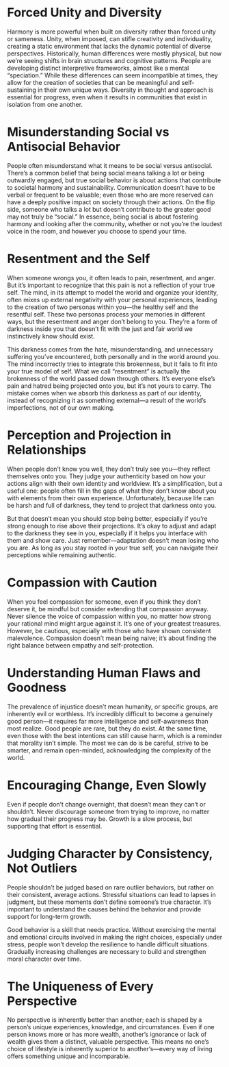 # Forced Unity and Diversity
Harmony is more powerful when built on diversity rather than forced unity or sameness. Unity, when imposed, can stifle creativity and individuality, creating a static environment that lacks the dynamic potential of diverse perspectives. Historically, human differences were mostly physical, but now we’re seeing shifts in brain structures and cognitive patterns. People are developing distinct interpretive frameworks, almost like a mental “speciation.” While these differences can seem incompatible at times, they allow for the creation of societies that can be meaningful and self-sustaining in their own unique ways. Diversity in thought and approach is essential for progress, even when it results in communities that exist in isolation from one another.

# Misunderstanding Social vs Antisocial Behavior
People often misunderstand what it means to be social versus antisocial. There’s a common belief that being social means talking a lot or being outwardly engaged, but true social behavior is about actions that contribute to societal harmony and sustainability. Communication doesn’t have to be verbal or frequent to be valuable; even those who are more reserved can have a deeply positive impact on society through their actions. On the flip side, someone who talks a lot but doesn’t contribute to the greater good may not truly be “social.” In essence, being social is about fostering harmony and looking after the community, whether or not you’re the loudest voice in the room, and however you choose to spend your time.

# Resentment and the Self
When someone wrongs you, it often leads to pain, resentment, and anger. But it’s important to recognize that this pain is not a reflection of your true self. The mind, in its attempt to model the world and organize your identity, often mixes up external negativity with your personal experiences, leading to the creation of two personas within you—the healthy self and the resentful self. These two personas process your memories in different ways, but the resentment and anger don’t belong to you. They’re a form of darkness inside you that doesn’t fit with the just and fair world we instinctively know should exist.

This darkness comes from the hate, misunderstanding, and unnecessary suffering you’ve encountered, both personally and in the world around you. The mind incorrectly tries to integrate this brokenness, but it fails to fit into your true model of self. What we call “resentment” is actually the brokenness of the world passed down through others. It’s everyone else’s pain and hatred being projected onto you, but it’s not yours to carry. The mistake comes when we absorb this darkness as part of our identity, instead of recognizing it as something external—a result of the world’s imperfections, not of our own making.

# Perception and Projection in Relationships
When people don’t know you well, they don’t truly see you—they reflect themselves onto you. They judge your authenticity based on how your actions align with their own identity and worldview. It’s a simplification, but a useful one: people often fill in the gaps of what they don’t know about you with elements from their own experience. Unfortunately, because life can be harsh and full of darkness, they tend to project that darkness onto you.

But that doesn’t mean you should stop being better, especially if you’re strong enough to rise above their projections. It’s okay to adjust and adapt to the darkness they see in you, especially if it helps you interface with them and show care. Just remember—adaptation doesn’t mean losing who you are. As long as you stay rooted in your true self, you can navigate their perceptions while remaining authentic.

# Compassion with Caution
When you feel compassion for someone, even if you think they don’t deserve it, be mindful but consider extending that compassion anyway. Never silence the voice of compassion within you, no matter how strong your rational mind might argue against it. It’s one of your greatest treasures. However, be cautious, especially with those who have shown consistent malevolence. Compassion doesn’t mean being naive; it’s about finding the right balance between empathy and self-protection.

# Understanding Human Flaws and Goodness
The prevalence of injustice doesn’t mean humanity, or specific groups, are inherently evil or worthless. It’s incredibly difficult to become a genuinely good person—it requires far more intelligence and self-awareness than most realize. Good people are rare, but they do exist. At the same time, even those with the best intentions can still cause harm, which is a reminder that morality isn’t simple. The most we can do is be careful, strive to be smarter, and remain open-minded, acknowledging the complexity of the world.

# Encouraging Change, Even Slowly
Even if people don’t change overnight, that doesn’t mean they can’t or shouldn’t. Never discourage someone from trying to improve, no matter how gradual their progress may be. Growth is a slow process, but supporting that effort is essential.

# Judging Character by Consistency, Not Outliers
People shouldn’t be judged based on rare outlier behaviors, but rather on their consistent, average actions. Stressful situations can lead to lapses in judgment, but these moments don’t define someone’s true character. It’s important to understand the causes behind the behavior and provide support for long-term growth.

Good behavior is a skill that needs practice. Without exercising the mental and emotional circuits involved in making the right choices, especially under stress, people won’t develop the resilience to handle difficult situations. Gradually increasing challenges are necessary to build and strengthen moral character over time.

# The Uniqueness of Every Perspective
No perspective is inherently better than another; each is shaped by a person’s unique experiences, knowledge, and circumstances. Even if one person knows more or has more wealth, another’s ignorance or lack of wealth gives them a distinct, valuable perspective. This means no one’s choice of lifestyle is inherently superior to another’s—every way of living offers something unique and incomparable.
